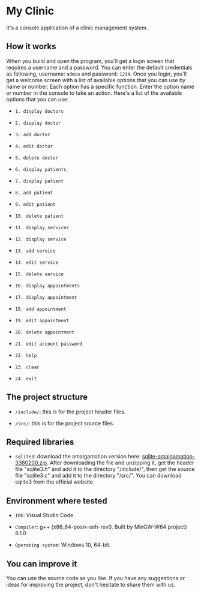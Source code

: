 # My Clinic
It's a console application of a clinic management system.

## How it works
When you build and open the program, you'll get a login screen that requires a username and a password. You can enter the default credentials as following, username: `admin` and password: `1234`. Once you login, you'll get a welcome screen with a list of available options that you can use by name or number. Each option has a specific function. Enter the option name or number in the console to take an action. Here's a list of the available options that you can use:

- `1. display doctors`

- `2. display doctor`

- `3. add doctor`

- `4. edit doctor`

- `5. delete doctor`


- `6. display patients`

- `7. display patient`

- `8. add patient`

- `9. edit patient`

- `10. delete patient`


- `11. display services`

- `12. display service`

- `13. add service`

- `14. edit service`

- `15. delete service`


- `16. display appointments`

- `17. display appointment`

- `18. add appointment`

- `19. edit appointment`

- `20. delete appointment`


- `21. edit account password`


- `22. help`

- `23. clear`

- `24. exit`

## The project structure
- `/include/`: this is for the project header files.

- `/src/`: this is for the project source files.

## Required libraries
- `sqlite3`: download the amalgamation version here: [sqlite-amalgamation-3380200.zip](https://www.sqlite.org/2022/sqlite-amalgamation-3380200.zip). After downloading the file and unzipping it, get the header file "sqlite3.h" and add it to the directory "/include/", then get the source file "sqlite3.c" and add it to the directory "/src/". You can download sqlite3 from the official website

## Environment where tested
- `IDE`: Visual Studio Code.

- `Compiler`: g++ (x86_64-posix-seh-rev0, Built by MinGW-W64 project) 8.1.0

- `Operating system`: Windows 10, 64-bit.

## You can improve it
You can use the source code as you like. If you have any suggestions or ideas for improving the project, don't hesitate to share them with us.

